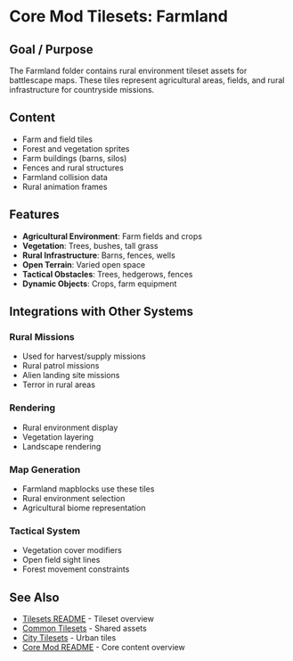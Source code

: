 # Core Mod Tilesets: Farmland

## Goal / Purpose

The Farmland folder contains rural environment tileset assets for battlescape maps. These tiles represent agricultural areas, fields, and rural infrastructure for countryside missions.

## Content

- Farm and field tiles
- Forest and vegetation sprites
- Farm buildings (barns, silos)
- Fences and rural structures
- Farmland collision data
- Rural animation frames

## Features

- **Agricultural Environment**: Farm fields and crops
- **Vegetation**: Trees, bushes, tall grass
- **Rural Infrastructure**: Barns, fences, wells
- **Open Terrain**: Varied open space
- **Tactical Obstacles**: Trees, hedgerows, fences
- **Dynamic Objects**: Crops, farm equipment

## Integrations with Other Systems

### Rural Missions
- Used for harvest/supply missions
- Rural patrol missions
- Alien landing site missions
- Terror in rural areas

### Rendering
- Rural environment display
- Vegetation layering
- Landscape rendering

### Map Generation
- Farmland mapblocks use these tiles
- Rural environment selection
- Agricultural biome representation

### Tactical System
- Vegetation cover modifiers
- Open field sight lines
- Forest movement constraints

## See Also

- [Tilesets README](../README.md) - Tileset overview
- [Common Tilesets](_common/README.md) - Shared assets
- [City Tilesets](../city/README.md) - Urban tiles
- [Core Mod README](../../README.md) - Core content overview
